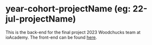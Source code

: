 # year-cohort-projectName (eg: 22-jul-projectName)
This is the back-end for the final project 2023 Woodchucks team at ioAcademy. 
The front-end can be found [here](https://github.com/iO-Academy/23-jan-signin-fe).